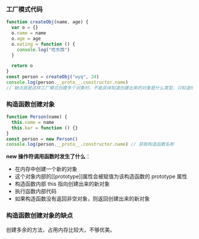 ### 工厂模式代码

```js
function createObj(name, age) {
  var o = {}
  o.name = name
  o.age = age
  o.eating = function () {
    console.log("吃东西")
  }

  return o
}
const person = createObj("wyq", 24)
console.log(person.__proto__.constructor.name)
// 缺点就是这样工厂模式创建多个对象时，不能具体知道创建出来的对象是什么类型，只知道他是Object不知道他是createObj
```

### 构造函数创建对象

```js
function Person(name) {
  this.name = name
  this.bar = function () {}
}
const person = new Person()
console.log(person.__proto__.constructor.name) // 获取构造函数名称
```

**new 操作符调用函数时发生了什么**：

- 在内存中创建一个新的对象
- 这个对象内部的[[prototype]]属性会被赋值为该构造函数的 prototype 属性
- 构造函数内部 this 指向创建出来的新对象
- 执行函数内部代码
- 如果构造函数没有返回非空对象，则返回创建出来的新对象

### 构造函数创建对象的缺点

创建多余的方法，占用内存比较大，不够优美。
